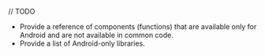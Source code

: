 [//]: # (title: Android-only components)

// TODO

* Provide a reference of components (functions) that are available only for Android and are not available in common code.
* Provide a list of Android-only libraries.

